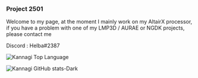 ### Project 2501

Welcome to my page, at the moment I mainly work on my AltairX processor, if you have a problem with one of my LMP3D / AURAE or NGDK projects, please contact me 

Discord : Helba#2387

![Kannagi Top Language](https://github-readme-stats.vercel.app/api/top-langs/?username=Kannagi&layout=compact&langs_count=8&theme=dark)

![Kannagi GitHub stats-Dark](https://github-readme-stats.vercel.app/api?username=Kannagi&show_icons=true&theme=dark)  

<!--
**Kannagi/Kannagi** is a ✨ _special_ ✨ repository because its `README.md` (this file) appears on your GitHub profile.

Here are some ideas to get you started:

- 🔭 I’m currently working on ...
- 🌱 I’m currently learning ...
- 👯 I’m looking to collaborate on ...
- 🤔 I’m looking for help with ...
- 💬 Ask me about ...
- 📫 How to reach me: ...
- 😄 Pronouns: ...
- ⚡ Fun fact: ...
-->
